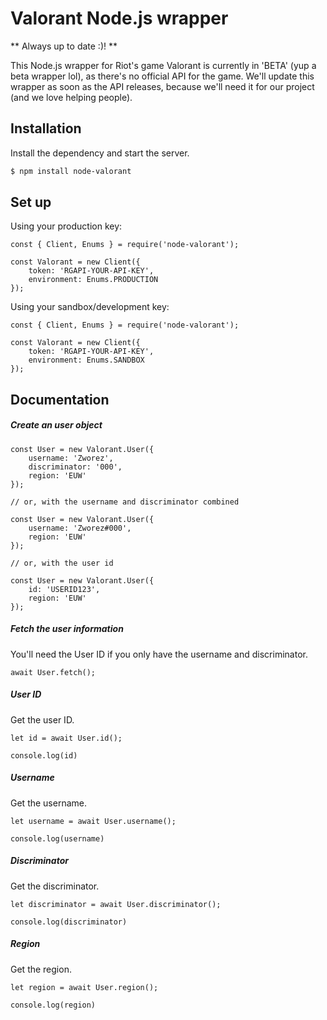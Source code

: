 # Valorant Node.js wrapper
** Always up to date :)! **

This Node.js wrapper for Riot's game Valorant is currently in 'BETA' (yup a beta wrapper lol), as there's no official API for the game. We'll update this wrapper as soon as the API releases, because we'll need it for our project (and we love helping people).

## Installation
Install the dependency and start the server.

```sh
$ npm install node-valorant
```

## Set up
Using your production key:
```
const { Client, Enums } = require('node-valorant');

const Valorant = new Client({
	token: 'RGAPI-YOUR-API-KEY',
	environment: Enums.PRODUCTION
});
```

Using your sandbox/development key:
```
const { Client, Enums } = require('node-valorant');

const Valorant = new Client({
	token: 'RGAPI-YOUR-API-KEY',
	environment: Enums.SANDBOX
});
```

## Documentation

##### Create an user object
```
const User = new Valorant.User({
	username: 'Zworez',
	discriminator: '000',
	region: 'EUW'
});

// or, with the username and discriminator combined

const User = new Valorant.User({
	username: 'Zworez#000',
	region: 'EUW'
});

// or, with the user id

const User = new Valorant.User({
	id: 'USERID123',
	region: 'EUW'
});
```

##### Fetch the user information
You'll need the User ID if you only have the username and discriminator.
```
await User.fetch();
```

##### User ID
Get the user ID.
```
let id = await User.id();

console.log(id)
```

##### Username
Get the username.
```
let username = await User.username();

console.log(username)
```

##### Discriminator
Get the discriminator.
```
let discriminator = await User.discriminator();

console.log(discriminator)
```
##### Region
Get the region.
```
let region = await User.region();

console.log(region)
```